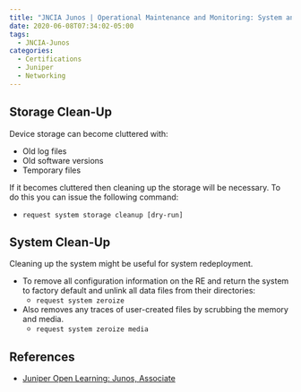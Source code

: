 ```yaml
---
title: "JNCIA Junos | Operational Maintenance and Monitoring: System and Storage Cleanup"
date: 2020-06-08T07:34:02-05:00
tags:
  - JNCIA-Junos
categories:
  - Certifications
  - Juniper
  - Networking
---
```

## Storage Clean-Up

Device storage can become cluttered with:

* Old log files
* Old software versions
* Temporary files

If it becomes cluttered then cleaning up the storage will be necessary. To do this you can issue the following command:

* `request system storage cleanup [dry-run]`

## System Clean-Up

Cleaning up the system might be useful for system redeployment.

* To remove all configuration information on the RE and return the system to factory default and unlink all data files from their directories:
  * `request system zeroize`
* Also removes any traces of user-created files by scrubbing the memory and media.
  * `request system zeroize media`

## References

* [Juniper Open Learning: Junos, Associate](https://cloud.contentraven.com/junosgenius/learningpath-detail/1004/3/0/1)
